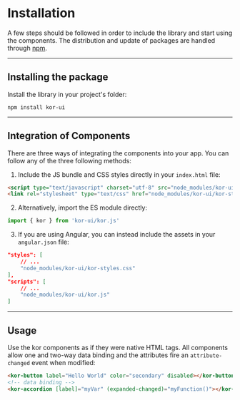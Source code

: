 # Installation

A few steps should be followed in order to include the library and start using the components. The distribution and update of packages are handled through [npm](https://www.npmjs.com/package/kor-ui).

---

## Installing the package

Install the library in your project's folder:

```
npm install kor-ui
```

---

## Integration of Components

There are three ways of integrating the components into your app. You can follow any of the three following methods:

1. Include the JS bundle and CSS styles directly in your `index.html` file:

```html
<script type="text/javascript" charset="utf-8" src="node_modules/kor-ui/kor.js"></script>
<link rel="stylesheet" type="text/css" href="node_modules/kor-ui/kor-styles.css">
```

2. Alternatively, import the ES module directly:

```js
import { kor } from 'kor-ui/kor.js' 
```

3. If you are using Angular, you can instead include the assets in your `angular.json` file:

```json
"styles": [
    // ...    
    "node_modules/kor-ui/kor-styles.css"
],
"scripts": [
    // ...
    "node_modules/kor-ui/kor.js"
]
```

---

## Usage

Use the kor components as if they were native HTML tags. All components allow one and two-way data binding and the attributes fire an `attribute-changed` event when modified:

```html
<kor-button label="Hello World" color="secondary" disabled></kor-button>
<!-- data binding -->
<kor-accordion [label]="myVar" (expanded-changed)="myFunction()"></kor-accordion>
```